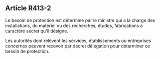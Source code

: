 Article R413-2
----
Le besoin de protection est déterminé par le ministre qui a la charge des
installations, du matériel ou des recherches, études, fabrications à caractère
secret qu'il désigne.

Les autorités dont relèvent les services, établissements ou entreprises
concernés peuvent recevoir par décret délégation pour déterminer ce besoin de
protection.
